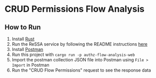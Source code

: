 # CRUD Permissions Flow Analysis

## How to Run

1. Install [Rust](https://www.rust-lang.org/tools/install)
1. Run the ReSSA service by following the README instructions [here](https://github.com/cloudhubs/source-code-parser)
1. Install [Postman](https://postman.com)
1. Run this project with `cargo run -p authz-flow-analysis-web`
1. Import the postman collection JSON file into Postman using `File > Import` in Postman
1. Run the "CRUD Flow Permissions" request to see the response data
